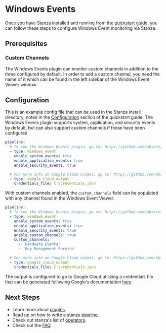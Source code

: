 # Windows Events

Once you have Stanza installed and running from the [quickstart guide](./README.md#quick-start), you can follow these steps to configure Windows Event monitoring via Stanza.

## Prerequisites

### Custom Channels

The Windows Events plugin can monitor custom channels in addition to the three configured by default. In order to add a custom channel, you need the name of it which can be found in the left sidebar of the Windows Event Viewer window.

## Configuration

This is an example config file that can be used in the Stanza install directory, noted in the [Configuration](./README.md#Configuration) section of the quickstart guide. The Windows Events plugin supports system, application, and security events by default, but can also support custom channels if those have been configured.

```yaml
pipeline:
  # To see the Windows Events plugin, go to: https://github.com/observIQ/stanza-plugins/blob/master/plugins/windows_event.yaml
  - type: windows_event
    enable_system_events: true
    enable_application_events: true
    enable_security_events: true

  # For more info on Google Cloud output, go to: https://github.com/observIQ/stanza/blob/master/docs/operators/google_cloud_output.md
  - type: google_cloud_output
    credentials_file: C:\credentials.json
```

With custom channels enabled, the `custom_channels` field can be populated with any channel found in the Windows Event Viewer.

```yaml
pipeline:
  # To see the Windows Events plugin, go to: https://github.com/observIQ/stanza-plugins/blob/master/plugins/windows_event.yaml
  - type: windows_event
    enable_system_events: true
    enable_application_events: true
    enable_security_events: true
    enable_custom_channels: true
    custom_channels:
      - 'Hardware Events'
      - 'Key Management Service'

  # For more info on Google Cloud output, go to: https://github.com/observIQ/stanza/blob/master/docs/operators/google_cloud_output.md
  - type: google_cloud_output
    credentials_file: C:\credentials.json
```

The output is configured to go to Google Cloud utilizing a credentials file that can be generated following Google's documentation [here](https://cloud.google.com/iam/docs/creating-managing-service-account-keys).

## Next Steps

- Learn more about [plugins](/docs/plugins.md).
- Read up on how to write a stanza [pipeline](/docs/pipeline.md).
- Check out stanza's list of [operators](/docs/operators/README.md).
- Check out the [FAQ](/docs/faq.md).
